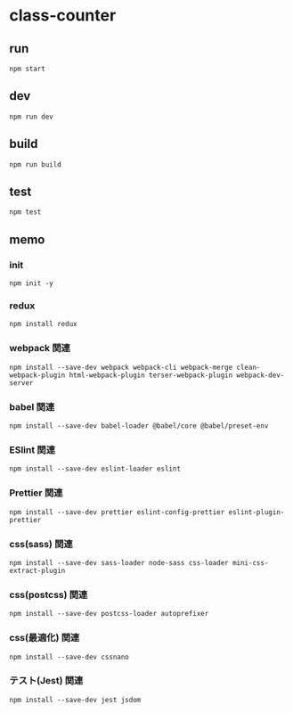 # class-counter

## run

```
npm start
```

## dev

```
npm run dev
```

## build

```
npm run build
```

## test

```
npm test
```

## memo

### init

```
npm init -y
```

### redux

```
npm install redux
```

### webpack 関連

```
npm install --save-dev webpack webpack-cli webpack-merge clean-webpack-plugin html-webpack-plugin terser-webpack-plugin webpack-dev-server
```

### babel 関連

```
npm install --save-dev babel-loader @babel/core @babel/preset-env
```

### ESlint 関連

```
npm install --save-dev eslint-loader eslint
```

### Prettier 関連

```
npm install --save-dev prettier eslint-config-prettier eslint-plugin-prettier
```

### css(sass) 関連

```
npm install --save-dev sass-loader node-sass css-loader mini-css-extract-plugin
```

### css(postcss) 関連

```
npm install --save-dev postcss-loader autoprefixer
```

### css(最適化) 関連

```
npm install --save-dev cssnano
```

### テスト(Jest) 関連

```
npm install --save-dev jest jsdom
```
